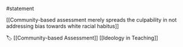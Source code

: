 #statement 

[[Community-based assessment merely spreads the culpability in not addressing bias towards white racial habitus]]

🏷 [[Community-based Assessment]] [[Ideology in Teaching]]